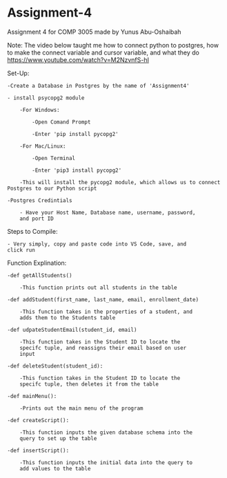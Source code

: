# Assignment-4
Assignment 4 for COMP 3005 made by Yunus Abu-Oshaibah

Note: The video below taught me how to connect python to postgres, 
how to make the connect variable and cursor variable, and what they do 
https://www.youtube.com/watch?v=M2NzvnfS-hI

Set-Up:

    -Create a Database in Postgres by the name of 'Assignment4' 
    
    - install psycopg2 module
        
        -For Windows: 
            
            -Open Comand Prompt
            
            -Enter 'pip install pycopg2'
            
        -For Mac/Linux:
            
            -Open Terminal
            
            -Enter 'pip3 install pycopg2'

        -This will install the pycopg2 module, which allows us to connect Postgres to our Python script
    
    -Postgres Credintials

        - Have your Host Name, Database name, username, password, 
        and port ID

Steps to Compile:

    - Very simply, copy and paste code into VS Code, save, and 
    click run


Function Explination:

    -def getAllStudents()

        -This function prints out all students in the table

    -def addStudent(first_name, last_name, email, enrollment_date)

        -This function takes in the properties of a student, and 
        adds them to the Students table

    -def udpateStudentEmail(student_id, email)

        -This function takes in the Student ID to locate the 
        specifc tuple, and reassigns their email based on user 
        input

    -def deleteStudent(student_id):

        -This function takes in the Student ID to locate the 
        specifc tuple, then deletes it from the table

    -def mainMenu():

        -Prints out the main menu of the program
    
    -def createScript():

        -This function inputs the given database schema into the 
        query to set up the table
    
    -def insertScript():

        -This function inputs the initial data into the query to 
        add values to the table
        